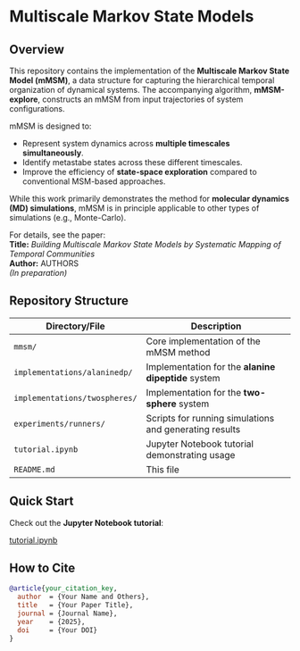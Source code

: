 # Multiscale Markov State Models

## Overview

This repository contains the implementation of the **Multiscale Markov State Model (mMSM)**, a data structure for 
capturing the hierarchical temporal organization of dynamical systems. The accompanying algorithm, 
**mMSM-explore**, constructs an mMSM from input trajectories of system configurations.

mMSM is designed to:
- Represent system dynamics across **multiple timescales simultaneously**.
- Identify metastabe states across these different timescales.
- Improve the efficiency of **state-space exploration** compared to conventional MSM-based approaches.

While this work primarily demonstrates the method for **molecular dynamics (MD) simulations**, mMSM is in 
principle applicable to other types of simulations (e.g., Monte-Carlo).

For details, see the paper:  
**Title:** *Building Multiscale Markov State Models by Systematic Mapping of Temporal Communities*  
**Author:** AUTHORS  
*(In preparation)*

## Repository Structure

| Directory/File                | Description                                         |
|-------------------------------|-----------------------------------------------------|
| `mmsm/`                       | Core implementation of the mMSM method              |
| `implementations/alaninedp/`  | Implementation for the **alanine dipeptide** system |
| `implementations/twospheres/` | Implementation for the **two-sphere** system        |
| `experiments/runners/`        | Scripts for running simulations and generating results         |
| `tutorial.ipynb`              | Jupyter Notebook tutorial demonstrating usage                    |
| `README.md`                   | This file                                           |

## Quick Start
Check out the **Jupyter Notebook tutorial**:

[tutorial.ipynb](tutorial.ipynb)

## How to Cite

```bibtex
@article{your_citation_key,
  author  = {Your Name and Others},
  title   = {Your Paper Title},
  journal = {Journal Name},
  year    = {2025},
  doi     = {Your DOI}
}




